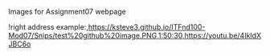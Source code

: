 Images for Assignment07 webpage

!right address example:,https://ksteve3.github.io/ITFnd100-Mod07/Snips/test%20github%20image.PNG,1:50:30,https://youtu.be/4IkIdXJBC6o
